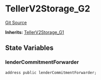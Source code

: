 # TellerV2Storage_G2
[Git Source](https://github.com/teller-protocol/teller-protocol-v2/blob/cc7fb9358a2518de7ee33e518ebac21eac498b0d/contracts/TellerV2Storage.sol)

**Inherits:**
[TellerV2Storage_G1](/contracts/TellerV2Storage.sol/abstract.TellerV2Storage_G1.md)


## State Variables
### lenderCommitmentForwarder

```solidity
address public lenderCommitmentForwarder;
```



